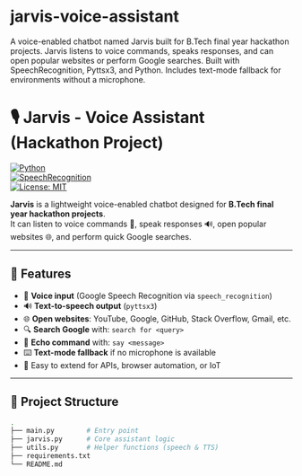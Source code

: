 # jarvis-voice-assistant
A voice-enabled chatbot named Jarvis built for B.Tech final year hackathon projects. Jarvis listens to voice commands, speaks responses, and can open popular websites or perform Google searches. Built with SpeechRecognition, Pyttsx3, and Python. Includes text-mode fallback for environments without a microphone.
# 🎙️ Jarvis - Voice Assistant (Hackathon Project)

[![Python](https://img.shields.io/badge/Python-3.8+-blue.svg)](https://www.python.org/)  
[![SpeechRecognition](https://img.shields.io/badge/Library-SpeechRecognition-orange)](https://pypi.org/project/SpeechRecognition/)  
[![License: MIT](https://img.shields.io/badge/License-MIT-green.svg)](LICENSE)

**Jarvis** is a lightweight voice-enabled chatbot designed for **B.Tech final year hackathon projects**.  
It can listen to voice commands 🎤, speak responses 🔊, open popular websites 🌐, and perform quick Google searches.  

---

## 🚀 Features
- 🎤 **Voice input** (Google Speech Recognition via `speech_recognition`)  
- 🔊 **Text-to-speech output** (`pyttsx3`)  
- 🌐 **Open websites**: YouTube, Google, GitHub, Stack Overflow, Gmail, etc.  
- 🔍 **Search Google** with: `search for <query>`  
- 💬 **Echo command** with: `say <message>`  
- ⌨️ **Text-mode fallback** if no microphone is available  
- 🔧 Easy to extend for APIs, browser automation, or IoT  

---

## 📂 Project Structure
```bash
.
├── main.py        # Entry point
├── jarvis.py      # Core assistant logic
├── utils.py       # Helper functions (speech & TTS)
├── requirements.txt
└── README.md

